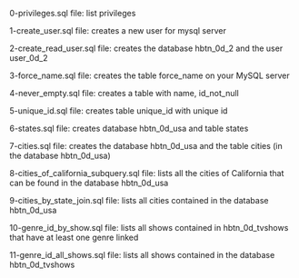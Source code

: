 0-privileges.sql file: list privileges

1-create_user.sql file: creates a new user for mysql server

2-create_read_user.sql file: creates the database hbtn_0d_2 and the user user_0d_2

3-force_name.sql file: creates the table force_name on your MySQL server

4-never_empty.sql file: creates a table with name, id_not_null

5-unique_id.sql file: creates table unique_id with unique id

6-states.sql file: creates database hbtn_0d_usa and table states

7-cities.sql file: creates the database hbtn_0d_usa and the table cities (in the database hbtn_0d_usa) 

8-cities_of_california_subquery.sql file: lists all the cities of California that can be found in the database hbtn_0d_usa

9-cities_by_state_join.sql file: lists all cities contained in the database hbtn_0d_usa

10-genre_id_by_show.sql file: lists all shows contained in hbtn_0d_tvshows that have at least one genre linked

11-genre_id_all_shows.sql file: lists all shows contained in the database hbtn_0d_tvshows